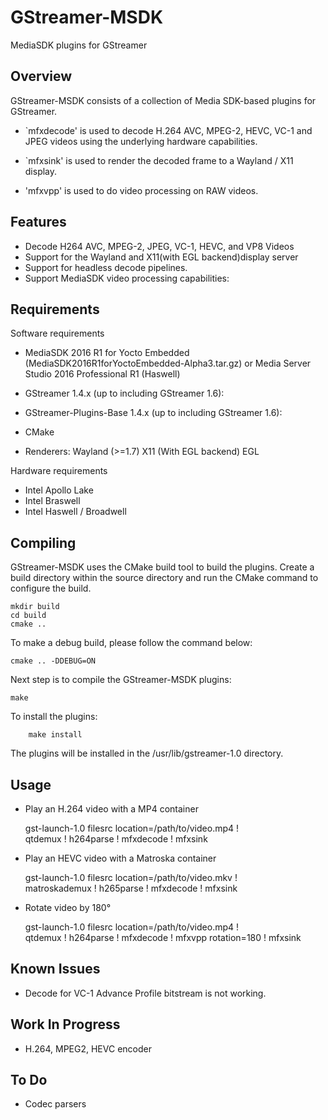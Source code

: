 

GStreamer-MSDK
==============
  MediaSDK plugins for GStreamer

Overview
--------

GStreamer-MSDK consists of a collection of Media SDK-based plugins for
GStreamer.

  * `mfxdecode' is used to decode H.264 AVC, MPEG-2, HEVC, VC-1 and
    JPEG videos using the underlying hardware capabilities. 

  * `mfxsink' is used to render the decoded frame to a Wayland / X11
    display.

  * 'mfxvpp' is used to do video processing on RAW videos.

Features
--------

 - Decode H264 AVC, MPEG-2, JPEG, VC-1, HEVC, and VP8 Videos
 - Support for the Wayland and X11(with EGL backend)display server
 - Support for headless decode pipelines.
 - Support MediaSDK video processing capabilities:


Requirements
------------

Software requirements

  * MediaSDK 2016 R1 for Yocto Embedded (MediaSDK2016R1forYoctoEmbedded-Alpha3.tar.gz) or
    Media Server Studio 2016 Professional R1 (Haswell)
  * GStreamer 1.4.x (up to including GStreamer 1.6):
  * GStreamer-Plugins-Base 1.4.x (up to including GStreamer 1.6):
  * CMake
  
  * Renderers:
      Wayland (>=1.7)
      X11 (With EGL backend)
      EGL

Hardware requirements

  * Intel Apollo Lake
  * Intel Braswell
  * Intel Haswell / Broadwell

Compiling
---------

GStreamer-MSDK uses the CMake build tool to build the plugins.
Create a build directory within the source directory and run the CMake
command to configure the build.

	mkdir build
	cd build
	cmake ..

To make a debug build, please follow the command below:

	cmake .. -DDEBUG=ON
		
Next step is to compile the GStreamer-MSDK plugins:

	make

To install the plugins:

        make install

The plugins will be installed in the /usr/lib/gstreamer-1.0 directory.

Usage
-----

 - Play an H.264 video with a MP4 container

    gst-launch-1.0 filesrc location=/path/to/video.mp4 ! \
          qtdemux ! h264parse ! mfxdecode ! mfxsink
 

 - Play an HEVC video with a Matroska container

	gst-launch-1.0 filesrc location=/path/to/video.mkv ! \
			matroskademux ! h265parse ! mfxdecode ! mfxsink

 - Rotate video by 180°
 
	 gst-launch-1.0 filesrc location=/path/to/video.mp4 ! \
			 qtdemux ! h264parse ! mfxdecode ! mfxvpp rotation=180 ! mfxsink

       
Known Issues
-----------

  * Decode for VC-1 Advance Profile bitstream is not working.

Work In Progress
----------------

 - H.264, MPEG2, HEVC encoder
 

To Do
-----

 - Codec parsers